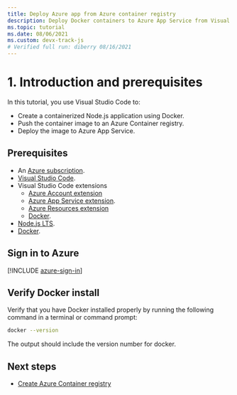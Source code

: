 ```yaml
---
title: Deploy Azure app from Azure container registry
description: Deploy Docker containers to Azure App Service from Visual Studio Code part 1, introduction, and prerequisites.
ms.topic: tutorial
ms.date: 08/06/2021
ms.custom: devx-track-js
# Verified full run: diberry 08/16/2021
---
```


# 1. Introduction and prerequisites

In this tutorial, you use Visual Studio Code to:

* Create a containerized Node.js application using Docker.
* Push the container image to an Azure Container registry.
* Deploy the image to Azure App Service.

## Prerequisites

- An [Azure subscription](https://azure.microsoft.com/free/).
- [Visual Studio Code](https://code.visualstudio.com/).
- Visual Studio Code extensions
    - [Azure Account extension](https://marketplace.visualstudio.com/items?itemName=ms-vscode.azure-account)
    - [Azure App Service extension](https://marketplace.visualstudio.com/items?itemName=ms-azuretools.vscode-azureappservice).
    - [Azure Resources extension](https://marketplace.visualstudio.com/items?itemName=ms-azuretools.vscode-azureresourcegroups)
    - [Docker](https://marketplace.visualstudio.com/items?itemName=ms-azuretools.vscode-docker).
- [Node.js LTS](https://nodejs.org/en/download).
- [Docker](https://www.docker.com/community-edition).

## Sign in to Azure

[!INCLUDE [azure-sign-in](../../includes/azure-sign-in.md)]

## Verify Docker install

Verify that you have Docker installed properly by running the following command in a terminal or command prompt:

```bash
docker --version
```

The output should include the version number for docker.

## Next steps

* [Create Azure Container registry](tutorial-vscode-docker-node-02.md)
